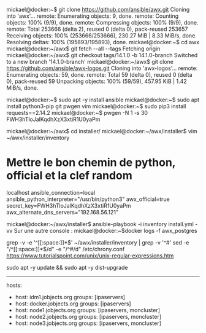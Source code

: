 mickael@docker:~$ git clone https://github.com/ansible/awx.git
Cloning into 'awx'...
remote: Enumerating objects: 9, done.
remote: Counting objects: 100% (9/9), done.
remote: Compressing objects: 100% (9/9), done.
remote: Total 253666 (delta 2), reused 0 (delta 0), pack-reused 253657
Receiving objects: 100% (253666/253666), 230.27 MiB | 8.33 MiB/s, done.
Resolving deltas: 100% (195893/195893), done.
mickael@docker:~$ cd awx
mickael@docker:~/awx$ git fetch --all --tags
Fetching origin
mickael@docker:~/awx$ git checkout tags/14.1.0 -b 14.1.0-branch
Switched to a new branch '14.1.0-branch'
mickael@docker:~/awx$ git clone https://github.com/ansible/awx-logos.git
Cloning into 'awx-logos'...
remote: Enumerating objects: 59, done.
remote: Total 59 (delta 0), reused 0 (delta 0), pack-reused 59
Unpacking objects: 100% (59/59), 457.95 KiB | 1.42 MiB/s, done.

mickael@docker:~$ sudo apt -y install ansible
mickael@docker:~$ sudo apt install python3-pip git pwgen vim
mickael@docker:~$ sudo pip3 install requests==2.14.2
mickael@docker:~$ pwgen -N 1 -s 30
FWH3hTloJalKqdhXzX3xtiR1U0yaPm

mickael@docker:~/awx$ cd installer/
mickael@docker:~/awx/installer$ vim ~/awx/installer/inventory
# Mettre le bon chemin de python, official et la clef random
localhost ansible_connection=local ansible_python_interpreter="/usr/bin/python3"
awx_official=true
secret_key=FWH3hTloJalKqdhXzX3xtiR1U0yaPm
awx_alternate_dns_servers="192.168.56.121"

mickael@docker:~/awx/installer$ ansible-playbook -i inventory install.yml -vv
Sur une autre console :
mickael@docker:~$docker logs -f awx_postgres

grep -v -e '^[[:space:]]*$' ~/awx/installer/inventory | grep -v '^#'
sed -e "/^[[:space:]]*$/d" -e "/^#/d" /etc/chrony.conf
https://www.tutorialspoint.com/unix/unix-regular-expressions.htm

sudo apt -y update && sudo apt -y dist-upgrade


---
hosts:
  - host: idm1.jobjects.org
    groups: [ipaservers]
  - host: docker.jobjects.org
    groups: [ipaservers]
  - host: node1.jobjects.org
    groups: [ipaservers, moncluster]
  - host: node2.jobjects.org
    groups: [ipaservers, moncluster]
  - host: node3.jobjects.org
    groups: [ipaservers, moncluster]

